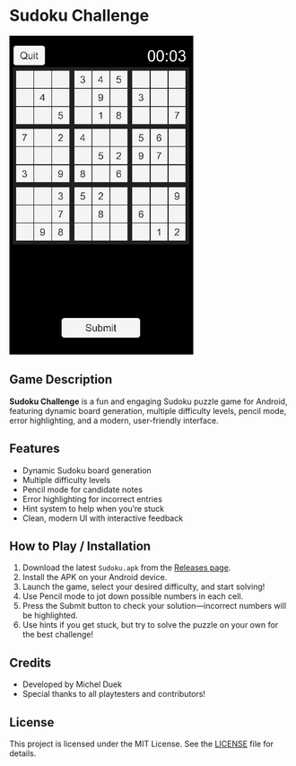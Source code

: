 <!-- Centered Title and Image -->
<p align="center">
  <h1>Sudoku Challenge</h1>
  <img src="Assets/Sprites/start.png" alt="Game Start" />
</p>

## Game Description

**Sudoku Challenge** is a fun and engaging Sudoku puzzle game for Android, featuring dynamic board generation, multiple difficulty levels, pencil mode, error highlighting, and a modern, user-friendly interface.

## Features

- Dynamic Sudoku board generation
- Multiple difficulty levels
- Pencil mode for candidate notes
- Error highlighting for incorrect entries
- Hint system to help when you’re stuck
- Clean, modern UI with interactive feedback

## How to Play / Installation

1. Download the latest `Sudoku.apk` from the [Releases page](https://github.com/michelbr84/SudokuChallenge/releases).
2. Install the APK on your Android device.
3. Launch the game, select your desired difficulty, and start solving!
4. Use Pencil mode to jot down possible numbers in each cell.
5. Press the Submit button to check your solution—incorrect numbers will be highlighted.
6. Use hints if you get stuck, but try to solve the puzzle on your own for the best challenge!

## Credits

- Developed by Michel Duek
- Special thanks to all playtesters and contributors!

## License

This project is licensed under the MIT License. See the [LICENSE](LICENSE) file for details.